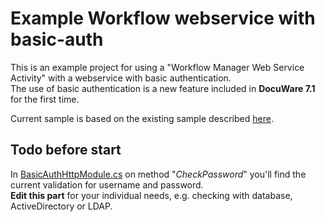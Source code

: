 # Example Workflow webservice with basic-auth
This is an example project for using a "Workflow Manager Web Service Activity" with a webservice with basic authentication.  
The use of basic authentication is a new feature included in __DocuWare 7.1__ for the first time.

Current sample is based on the existing sample described [here]("https://developer.docuware.com/Extension_Services/extension_services.html#workflow-manager-web-service-activity").
## Todo before start
In [BasicAuthHttpModule.cs](https://github.com/DocuWare/Workflow-Webservice-BasicAuth/blob/master/SampleWebServiceWithBasicAuth/BasicAuthHttpModule.cs) on method "_CheckPassword_" you'll find the current validation for username and password.\
__Edit this part__ for your individual needs, e.g. checking with database, ActiveDirectory or LDAP.
